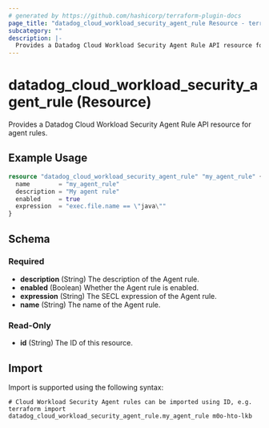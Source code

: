 ```yaml
---
# generated by https://github.com/hashicorp/terraform-plugin-docs
page_title: "datadog_cloud_workload_security_agent_rule Resource - terraform-provider-datadog"
subcategory: ""
description: |-
  Provides a Datadog Cloud Workload Security Agent Rule API resource for agent rules.
---
```


# datadog_cloud_workload_security_agent_rule (Resource)

Provides a Datadog Cloud Workload Security Agent Rule API resource for agent rules.

## Example Usage

```terraform
resource "datadog_cloud_workload_security_agent_rule" "my_agent_rule" {
  name        = "my_agent_rule"
  description = "My agent rule"
  enabled     = true
  expression  = "exec.file.name == \"java\""
}
```

<!-- schema generated by tfplugindocs -->
## Schema

### Required

- **description** (String) The description of the Agent rule.
- **enabled** (Boolean) Whether the Agent rule is enabled.
- **expression** (String) The SECL expression of the Agent rule.
- **name** (String) The name of the Agent rule.

### Read-Only

- **id** (String) The ID of this resource.

## Import

Import is supported using the following syntax:

```shell
# Cloud Workload Security Agent rules can be imported using ID, e.g.
terraform import datadog_cloud_workload_security_agent_rule.my_agent_rule m0o-hto-lkb
```

